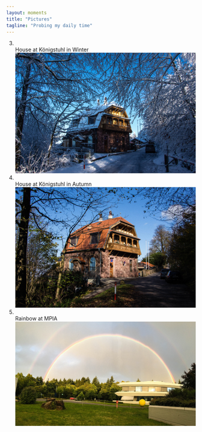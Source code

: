 ```yaml
---
layout: moments
title: "Pictures"
tagline: "Probing my daily time"
---
```

3.  <br>
    House at Königstuhl in Winter
    <img src="/img/house.jpg" alt="">
    <br />

2.  <br>
    House at Königstuhl in Autumn
    <img src="/img/house1.jpg" alt="">
    <br />

1.  <br>
    Rainbow at MPIA
    <img src="/img/rainbow.jpg" alt="">
    <br />
